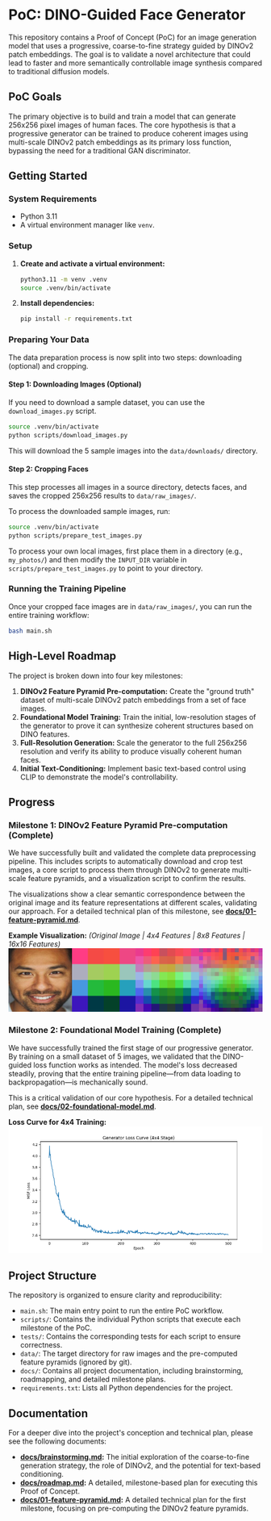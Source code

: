 # PoC: DINO-Guided Face Generator

This repository contains a Proof of Concept (PoC) for an image generation model that uses a progressive, coarse-to-fine strategy guided by DINOv2 patch embeddings. The goal is to validate a novel architecture that could lead to faster and more semantically controllable image synthesis compared to traditional diffusion models.

## PoC Goals

The primary objective is to build and train a model that can generate 256x256 pixel images of human faces. The core hypothesis is that a progressive generator can be trained to produce coherent images using multi-scale DINOv2 patch embeddings as its primary loss function, bypassing the need for a traditional GAN discriminator.

## Getting Started

### System Requirements
- Python 3.11
- A virtual environment manager like `venv`.

### Setup
1. **Create and activate a virtual environment:**
   ```bash
   python3.11 -m venv .venv
   source .venv/bin/activate
   ```
2. **Install dependencies:**
   ```bash
   pip install -r requirements.txt
   ```

### Preparing Your Data
The data preparation process is now split into two steps: downloading (optional) and cropping.

#### Step 1: Downloading Images (Optional)
If you need to download a sample dataset, you can use the `download_images.py` script.
   ```bash
   source .venv/bin/activate
   python scripts/download_images.py
   ```
This will download the 5 sample images into the `data/downloads/` directory.

#### Step 2: Cropping Faces
This step processes all images in a source directory, detects faces, and saves the cropped 256x256 results to `data/raw_images/`.

To process the downloaded sample images, run:
   ```bash
   source .venv/bin/activate
   python scripts/prepare_test_images.py
   ```
To process your own local images, first place them in a directory (e.g., `my_photos/`) and then modify the `INPUT_DIR` variable in `scripts/prepare_test_images.py` to point to your directory.

### Running the Training Pipeline
Once your cropped face images are in `data/raw_images/`, you can run the entire training workflow:
   ```bash
   bash main.sh
   ```

## High-Level Roadmap

The project is broken down into four key milestones:

1.  **DINOv2 Feature Pyramid Pre-computation:** Create the "ground truth" dataset of multi-scale DINOv2 patch embeddings from a set of face images.
2.  **Foundational Model Training:** Train the initial, low-resolution stages of the generator to prove it can synthesize coherent structures based on DINO features.
3.  **Full-Resolution Generation:** Scale the generator to the full 256x256 resolution and verify its ability to produce visually coherent human faces.
4.  **Initial Text-Conditioning:** Implement basic text-based control using CLIP to demonstrate the model's controllability.

## Progress

### Milestone 1: DINOv2 Feature Pyramid Pre-computation (Complete)

We have successfully built and validated the complete data preprocessing pipeline. This includes scripts to automatically download and crop test images, a core script to process them through DINOv2 to generate multi-scale feature pyramids, and a visualization script to confirm the results.

The visualizations show a clear semantic correspondence between the original image and its feature representations at different scales, validating our approach. For a detailed technical plan of this milestone, see **[docs/01-feature-pyramid.md](docs/01-feature-pyramid.md)**.

**Example Visualization:**
*(Original Image | 4x4 Features | 8x8 Features | 16x16 Features)*
![Example Visualization](examples/visualizations/test_image_01.png)

### Milestone 2: Foundational Model Training (Complete)

We have successfully trained the first stage of our progressive generator. By training on a small dataset of 5 images, we validated that the DINO-guided loss function works as intended. The model's loss decreased steadily, proving that the entire training pipeline—from data loading to backpropagation—is mechanically sound.

This is a critical validation of our core hypothesis. For a detailed technical plan, see **[docs/02-foundational-model.md](docs/02-foundational-model.md)**.

**Loss Curve for 4x4 Training:**
![Loss Curve 4x4](examples/visualizations/loss_curve_4x4.png)

## Project Structure

The repository is organized to ensure clarity and reproducibility:

-   `main.sh`: The main entry point to run the entire PoC workflow.
-   `scripts/`: Contains the individual Python scripts that execute each milestone of the PoC.
-   `tests/`: Contains the corresponding tests for each script to ensure correctness.
-   `data/`: The target directory for raw images and the pre-computed feature pyramids (ignored by git).
-   `docs/`: Contains all project documentation, including brainstorming, roadmapping, and detailed milestone plans.
-   `requirements.txt`: Lists all Python dependencies for the project.

## Documentation

For a deeper dive into the project's conception and technical plan, please see the following documents:

*   **[docs/brainstorming.md](docs/brainstorming.md):** The initial exploration of the coarse-to-fine generation strategy, the role of DINOv2, and the potential for text-based conditioning.
*   **[docs/roadmap.md](docs/roadmap.md):** A detailed, milestone-based plan for executing this Proof of Concept.
*   **[docs/01-feature-pyramid.md](docs/01-feature-pyramid.md):** A detailed technical plan for the first milestone, focusing on pre-computing the DINOv2 feature pyramids.
